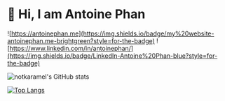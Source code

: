 # 👋 Hi, I am Antoine Phan

![https://antoinephan.me](https://img.shields.io/badge/my%20website-antoinephan.me-brightgreen?style=for-the-badge)
![https://www.linkedin.com/in/antoinephan/](https://img.shields.io/badge/LinkedIn-Antoine%20Phan-blue?style=for-the-badge)

![notkaramel's GitHub stats](https://github-readme-stats.vercel.app/api?username=notkaramel&show_icons=true&theme=tokyonight&count_private=true)

[![Top Langs](https://github-readme-stats.vercel.app/api/top-langs/?username=notkaramel&layout=compact&theme=tokyonight&count_private=true&langs_count=10)](https://github.com/anuraghazra/github-readme-stats)


<!-- ## MY TECH STACK
<h3> General Purpose Programming </h3>
<div class="container">
<img style="height:3rem; background:#ffffff; border-radius: 24%; padding: 0.6rem; border-shadow: 2rem white solid;"
 src="https://cdn.jsdelivr.net/gh/devicons/devicon/icons/c/c-original.svg" />
<img style="height:3rem; background:#ffffff; border-radius: 24%; padding: 0.6rem; border-shadow: 2rem white solid;"
 src="https://cdn.jsdelivr.net/gh/devicons/devicon/icons/cplusplus/cplusplus-original.svg" />  
<img style="height:3rem; background:#ffffff; border-radius: 24%; padding: 0.6rem; border-shadow: 2rem white solid;"
 src="https://cdn.jsdelivr.net/gh/devicons/devicon/icons/java/java-original.svg"/>
</div>

<h3 class="title"> Work Flow </h3>
<div class=container> 
<img style="height:3rem; background:#ffffff; border-radius: 24%; padding: 0.6rem; border-shadow: 2rem white solid;"
 src="https://cdn.jsdelivr.net/gh/devicons/devicon/icons/git/git-plain.svg" />
<img style="height:3rem; background:#ffffff; border-radius: 24%; padding: 0.6rem; border-shadow: 2rem white solid;"
 src="https://cdn.jsdelivr.net/gh/devicons/devicon/icons/github/github-original.svg" />
<img style="height:3rem; background:#ffffff; border-radius: 24%; padding: 0.6rem; border-shadow: 2rem white solid;"
 src="https://cdn.jsdelivr.net/gh/devicons/devicon/icons/trello/trello-plain.svg" />
</div>

### Data Science/Machine Learning
<div class=container>
<img style="height:3rem; background:#ffffff; border-radius: 24%; padding: 0.6rem; border-shadow: 2rem white solid;"
 src="https://cdn.jsdelivr.net/gh/devicons/devicon/icons/python/python-original.svg" />
<img style="height:3rem; background:#ffffff; border-radius: 24%; padding: 0.6rem; border-shadow: 2rem white solid;"
 alt=numpy src="https://cdn.jsdelivr.net/gh/devicons/devicon/icons/numpy/numpy-original.svg"/>      
<img style="height:3rem; background:#ffffff; border-radius: 24%; padding: 0.6rem; border-shadow: 2rem white solid;"
 src="https://cdn.jsdelivr.net/gh/devicons/devicon/icons/jupyter/jupyter-original.svg" />
<img style="height:3rem; background:#ffffff; border-radius: 24%; padding: 0.6rem; border-shadow: 2rem white solid;"
 src="https://cdn.jsdelivr.net/gh/devicons/devicon/icons/pytorch/pytorch-original.svg" />
<img style="height:3rem; background:#ffffff; border-radius: 24%; padding: 0.6rem; border-shadow: 2rem white solid;"
 src="https://cdn.jsdelivr.net/gh/devicons/devicon/icons/tensorflow/tensorflow-original.svg" />                 
<img style="height:3rem; background:#ffffff; border-radius: 24%; padding: 0.6rem; border-shadow: 2rem white solid;"
 src="https://cdn.jsdelivr.net/gh/devicons/devicon/icons/pandas/pandas-original.svg" />
</div>

### System tools
<div class=container>
<img style="height:3rem; background:#ffffff; border-radius: 24%; padding: 0.6rem; border-shadow: 2rem white solid;"
 src="https://cdn.jsdelivr.net/gh/devicons/devicon/icons/bash/bash-original.svg"/>
<img style="height:3rem; background:#ffffff; border-radius: 24%; padding: 0.6rem; border-shadow: 2rem white solid;"
 src="https://cdn.jsdelivr.net/gh/devicons/devicon/icons/raspberrypi/raspberrypi-original.svg" />
<img style="height:3rem; background:#ffffff; border-radius: 24%; padding: 0.6rem; border-shadow: 2rem white solid;"
 src="https://cdn.jsdelivr.net/gh/devicons/devicon/icons/arduino/arduino-original.svg" />      
</div>

### Front-end web developement
<div class="container">
<img style="height:3rem; background:#ffffff; border-radius: 24%; padding: 0.6rem; border-shadow: 2rem white solid;"
 src="https://cdn.jsdelivr.net/gh/devicons/devicon/icons/react/react-original.svg" />
<img style="height:3rem; background:#ffffff; border-radius: 24%; padding: 0.6rem; border-shadow: 2rem white solid;"
 src="https://cdn.jsdelivr.net/gh/devicons/devicon/icons/sass/sass-original.svg" />
<img style="height:3rem; background:#ffffff; border-radius: 24%; padding: 0.6rem; border-shadow: 2rem white solid;"
 src="https://cdn.jsdelivr.net/gh/devicons/devicon/icons/javascript/javascript-original.svg" />
<img style="height:3rem; background:#ffffff; border-radius: 24%; padding: 0.6rem; border-shadow: 2rem white solid;"
 src="https://cdn.jsdelivr.net/gh/devicons/devicon/icons/html5/html5-original.svg" />
<img style="height:3rem; background:#ffffff; border-radius: 24%; padding: 0.6rem; border-shadow: 2rem white solid;"
 src="https://cdn.jsdelivr.net/gh/devicons/devicon/icons/css3/css3-original.svg" />

</div>

### Other
<div class=container>
<img style="height:3rem; background:#ffffff; border-radius: 24%; padding: 0.6rem; border-shadow: 2rem white solid;"
 src="https://cdn.jsdelivr.net/gh/devicons/devicon/icons/illustrator/illustrator-plain.svg" />
<img style="height:3rem; background:#ffffff; border-radius: 24%; padding: 0.6rem; border-shadow: 2rem white solid;"
 src="https://cdn.jsdelivr.net/gh/devicons/devicon/icons/premierepro/premierepro-plain.svg" />   
</div> -->

                   



<!--
**notkaramel/notkaramel** is a ✨ _special_ ✨ repository because its `README.md` (this file) appears on your GitHub profile.

Here are some ideas to get you started:

- 🔭 I’m currently working on ...
- 🌱 I’m currently learning ...
- 👯 I’m looking to collaborate on ...
- 🤔 I’m looking for help with ...
- 💬 Ask me about ...
- 📫 How to reach me: ...
- 😄 Pronouns: ...
- ⚡ Fun fact: ...
-->
